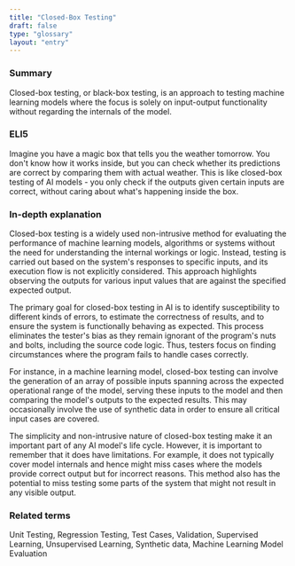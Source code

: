 ```yaml
---
title: "Closed-Box Testing"
draft: false
type: "glossary"
layout: "entry"
---
```


### Summary
Closed-box testing, or black-box testing, is an approach to testing machine learning models where the focus is solely on input-output functionality without regarding the internals of the model.

### ELI5
Imagine you have a magic box that tells you the weather tomorrow. You don't know how it works inside, but you can check whether its predictions are correct by comparing them with actual weather. This is like closed-box testing of AI models - you only check if the outputs given certain inputs are correct, without caring about what's happening inside the box.

### In-depth explanation
Closed-box testing is a widely used non-intrusive method for evaluating the performance of machine learning models, algorithms or systems without the need for understanding the internal workings or logic. Instead, testing is carried out based on the system's responses to specific inputs, and its execution flow is not explicitly considered. This approach highlights observing the outputs for various input values that are against the specified expected output.

The primary goal for closed-box testing in AI is to identify susceptibility to different kinds of errors, to estimate the correctness of results, and to ensure the system is functionally behaving as expected. This process eliminates the tester's bias as they remain ignorant of the program's nuts and bolts, including the source code logic. Thus, testers focus on finding circumstances where the program fails to handle cases correctly.

For instance, in a machine learning model, closed-box testing can involve the generation of an array of possible inputs spanning across the expected operational range of the model, serving these inputs to the model and then comparing the model's outputs to the expected results. This may occasionally involve the use of synthetic data in order to ensure all critical input cases are covered.

The simplicity and non-intrusive nature of closed-box testing make it an important part of any AI model's life cycle. However, it is important to remember that it does have limitations. For example, it does not typically cover model internals and hence might miss cases where the models provide correct output but for incorrect reasons. This method also has the potential to miss testing some parts of the system that might not result in any visible output.

### Related terms
Unit Testing, Regression Testing, Test Cases, Validation, Supervised Learning, Unsupervised Learning, Synthetic data, Machine Learning Model Evaluation

